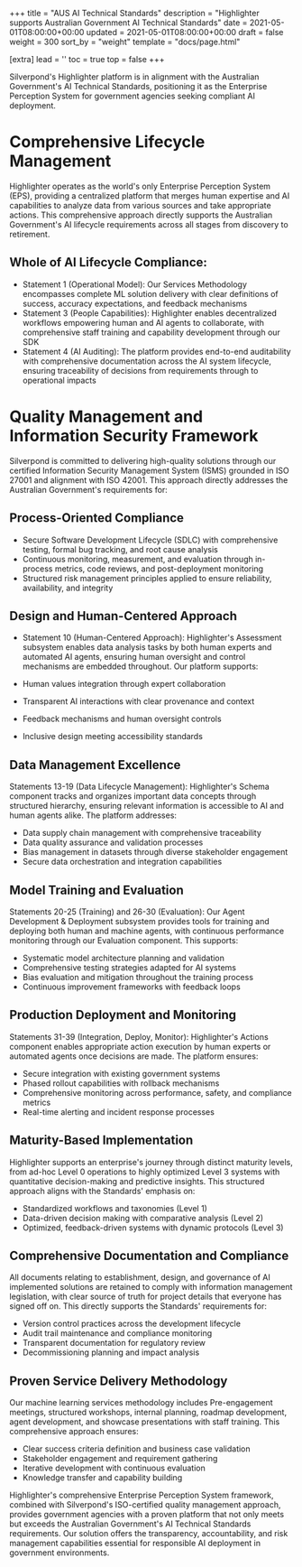 +++
title = "AUS AI Technical Standards"
description = "Highlighter supports Australian Government AI Technical Standards"
date = 2021-05-01T08:00:00+00:00
updated = 2021-05-01T08:00:00+00:00
draft = false
weight = 300
sort_by = "weight"
template = "docs/page.html"

[extra]
lead = ''
toc = true
top = false
+++

Silverpond's Highlighter platform is in alignment with the Australian Government's AI Technical Standards, positioning it as the Enterprise Perception System for government agencies seeking compliant AI deployment.

# Comprehensive Lifecycle Management
Highlighter operates as the world's only Enterprise Perception System (EPS), providing a centralized platform that merges human expertise and AI capabilities to analyze data from various sources and take appropriate actions. This comprehensive approach directly supports the Australian Government's AI lifecycle requirements across all stages from discovery to retirement.

## Whole of AI Lifecycle Compliance:

* Statement 1 (Operational Model): Our Services Methodology encompasses complete ML solution delivery with clear definitions of success, accuracy expectations, and feedback mechanisms
* Statement 3 (People Capabilities): Highlighter enables decentralized workflows empowering human and AI agents to collaborate, with comprehensive staff training and capability development through our SDK
* Statement 4 (AI Auditing): The platform provides end-to-end auditability with comprehensive documentation across the AI system lifecycle, ensuring traceability of decisions from requirements through to operational impacts

# Quality Management and Information Security Framework
Silverpond is committed to delivering high-quality solutions through our certified Information Security Management System (ISMS) grounded in ISO 27001 and alignment with ISO 42001. This approach directly addresses the Australian Government's requirements for:

## Process-Oriented Compliance

* Secure Software Development Lifecycle (SDLC) with comprehensive testing, formal bug tracking, and root cause analysis
* Continuous monitoring, measurement, and evaluation through in-process metrics, code reviews, and post-deployment monitoring
* Structured risk management principles applied to ensure reliability, availability, and integrity

## Design and Human-Centered Approach
* Statement 10 (Human-Centered Approach):
Highlighter's Assessment subsystem enables data analysis tasks by both human experts and automated AI agents, ensuring human oversight and control mechanisms are embedded throughout. Our platform supports:

* Human values integration through expert collaboration
* Transparent AI interactions with clear provenance and context
* Feedback mechanisms and human oversight controls
* Inclusive design meeting accessibility standards

## Data Management Excellence
Statements 13-19 (Data Lifecycle Management):
Highlighter's Schema component tracks and organizes important data concepts through structured hierarchy, ensuring relevant information is accessible to AI and human agents alike. The platform addresses:

* Data supply chain management with comprehensive traceability
* Data quality assurance and validation processes
* Bias management in datasets through diverse stakeholder engagement
* Secure data orchestration and integration capabilities

## Model Training and Evaluation
Statements 20-25 (Training) and 26-30 (Evaluation):
Our Agent Development & Deployment subsystem provides tools for training and deploying both human and machine agents, with continuous performance monitoring through our Evaluation component. This supports:

* Systematic model architecture planning and validation
* Comprehensive testing strategies adapted for AI systems
* Bias evaluation and mitigation throughout the training process
* Continuous improvement frameworks with feedback loops

## Production Deployment and Monitoring
Statements 31-39 (Integration, Deploy, Monitor):
Highlighter's Actions component enables appropriate action execution by human experts or automated agents once decisions are made. The platform ensures:

* Secure integration with existing government systems
* Phased rollout capabilities with rollback mechanisms
* Comprehensive monitoring across performance, safety, and compliance metrics
* Real-time alerting and incident response processes

## Maturity-Based Implementation
Highlighter supports an enterprise's journey through distinct maturity levels, from ad-hoc Level 0 operations to highly optimized Level 3 systems with quantitative decision-making and predictive insights. This structured approach aligns with the Standards' emphasis on:

* Standardized workflows and taxonomies (Level 1)
* Data-driven decision making with comparative analysis (Level 2)
* Optimized, feedback-driven systems with dynamic protocols (Level 3)

## Comprehensive Documentation and Compliance
All documents relating to establishment, design, and governance of AI implemented solutions are retained to comply with information management legislation, with clear source of truth for project details that everyone has signed off on. This directly supports the Standards' requirements for:

* Version control practices across the development lifecycle
* Audit trail maintenance and compliance monitoring
* Transparent documentation for regulatory review
* Decommissioning planning and impact analysis

## Proven Service Delivery Methodology
Our machine learning services methodology includes Pre-engagement meetings, structured workshops, internal planning, roadmap development, agent development, and showcase presentations with staff training. This comprehensive approach ensures:

* Clear success criteria definition and business case validation
* Stakeholder engagement and requirement gathering
* Iterative development with continuous evaluation
* Knowledge transfer and capability building

Highlighter's comprehensive Enterprise Perception System framework, combined with Silverpond's ISO-certified quality management approach, provides government agencies with a proven platform that not only meets but exceeds the Australian Government's AI Technical Standards requirements. Our solution offers the transparency, accountability, and risk management capabilities essential for responsible AI deployment in government environments.
